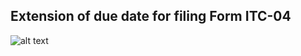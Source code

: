
## Extension of due date for filing Form ITC-04
![alt text](https://github.com/carator/carator.github.io/blob/master/img/Date%20Ext%20GST%20ITC04.jpg "ITC 04 Extension")

      
